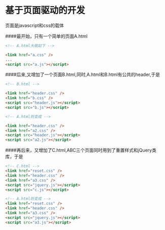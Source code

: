 # 基于页面驱动的开发

页面是javascript和css的载体

####最开始，只有一个简单的页面A.html
```html
<!-- A.html大致如下 -->

<link href="a.css" />
...
<script src="a.js"></script>
```
####后来,又增加了一个页面B.html,同时,A.html和B.html有公共的header,于是

```html
<!-- B.html -->

<link href="header.css" />
<link href="b.css" />
<script src="header.js"></script>
<script src="b.js"></script>
```

```html
<!-- A.html则变成 -->

<link href="header.css" />
<link href="a2.css" />
<script src="header.js"></script>
<script src="a2.js"></script>
```

####再后来，又增加了C.html,ABC三个页面同时用到了重置样式和jQuery类库，于是
```html
<!-- C.html -->
<link href="reset.css" />
<link href="header.css" />
<link href="a3.css" />
<script src="jquery.js"></script>
<script src="c.js"></script>
```

```html
<!-- A.html则变成 -->
<link href="reset.css" />
<link href="header.css" />
<link href="a3.css" />
<script src="jquery.js"></script>
<script src="a3.js"></script>
```


